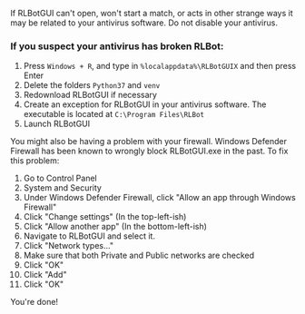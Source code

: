 If RLBotGUI can't open, won't start a match, or acts in other strange ways it may be related to your antivirus software. Do not disable your antivirus.

### If you suspect your antivirus has broken RLBot:

1. Press `Windows + R`, and type in `%localappdata%\RLBotGUIX` and then press Enter
2. Delete the folders `Python37` and `venv`
3. Redownload RLBotGUI if necessary
4. Create an exception for RLBotGUI in your antivirus software. The executable is located at `C:\Program Files\RLBot`
5. Launch RLBotGUI

You might also be having a problem with your firewall. Windows Defender Firewall has been known to wrongly block RLBotGUI.exe in the past. To fix this problem:

01. Go to Control Panel
02. System and Security
03. Under Windows Defender Firewall, click "Allow an app through Windows Firewall"
04. Click "Change settings" (In the top-left-ish)
05. Click "Allow another app" (In the bottom-left-ish)
06. Navigate to RLBotGUI and select it.
07. Click "Network types..."
08. Make sure that both Private and Public networks are checked
09. Click "OK"
10. Click "Add"
11. Click "OK"

You're done!
